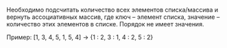 
Необходимо подсчитать количество всех элементов списка/массива и вернуть ассоциативных массив,
где ключ – элемент списка, значение – количество этих элементов в списке. Порядок не имеет значения.
 
Пример: [1, 3, 4, 5, 1, 5, 4] -> {1 : 2, 3 : 1, 4 : 2, 5 : 2}
